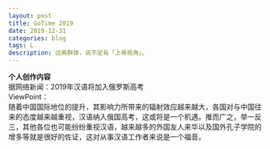 ```yaml
---
layout: post
title: GoTime 2019
date: 2019-12-31
categories: blog
tags: L
description: 远离群体，说不定有「上帝视角」。
---
```

**个人创作内容**  
据网络新闻：2019年汉语将加入俄罗斯高考  
ViewPoint：  
   随着中国国际地位的提升，其影响力所带来的辐射效应越来越大，各国对与中国往来的态度越来越重视，汉语纳入俄国高考，这或将是一个机遇。推而广之，举一反三，其他各位也可能纷纷重视汉语，越来越多的外国友人来华以及国外孔子学院的增多等就是很好的佐证，这对从事汉语工作者来说是一个福音。
